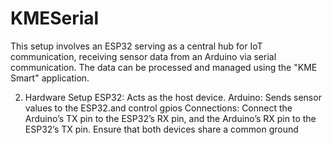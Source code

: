 # KMESerial
This setup involves an ESP32 serving as a central hub for IoT communication, receiving sensor data from an Arduino via serial communication. The data can be processed and managed using the "KME Smart" application.

2. Hardware Setup
ESP32: Acts as the host device.
Arduino: Sends sensor values to the ESP32.and control gpios 
Connections: Connect the Arduino’s TX pin to the ESP32’s RX pin, and the Arduino’s RX pin to the ESP32’s TX pin. Ensure that both devices share a common ground
